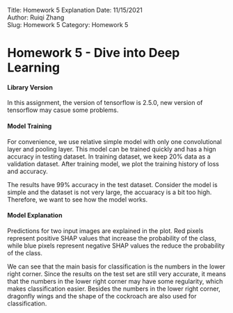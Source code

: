 Title: Homework 5 Explanation
Date: 11/15/2021   
Author: Ruiqi Zhang  
Slug: Homework 5
Category: Homework 5

# Homework 5 - Dive into Deep Learning

#### Library Version

In this assignment, the version of tensorflow is 2.5.0, new version of tensorflow may casue some problems. 

#### Model Training
For convenience, we use relative simple model with only one convolutional layer and pooling layer. This model can be trained quickly and has a hign accuracy in testing dataset. In training dataset, we keep 20% data as a validation dataset. After training model, we plot the training history of loss and accuracy. 

The results have 99% accuracy in the test dataset. Consider the model is simple and the dataset is not very large, the accuaracy is a bit too high. Therefore, we want to see how the model works.

#### Model Explanation
Predictions for two input images are explained in the plot. Red pixels represent positive SHAP values that increase the probability of the class, while blue pixels represent negative SHAP values the reduce the probability of the class.

We can see that the main basis for classification is the numbers in the lower right corner. Since the results on the test set are still very accurate, it means that the numbers in the lower right corner may have some regularity, which makes classification easier. Besides the numbers in the lower right corner, dragonfly wings and the shape of the cockroach are also used for classification.
